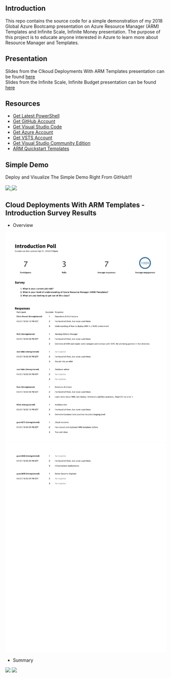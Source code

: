 ## Introduction
This repo contains the source code for a simple demonstration of my 2018 Global Azure Bootcamp presentation on Azure Resource Manager (ARM) Templates and Infinite Scale, Infinite Money presentation. The purpose of this project is to educate anyone interested in Azure to learn more about Resource Manager and Templates.

## Presentation
Slides from the Clkoud Deployments With ARM Templates presentation can be found [here](ARM-Presentation.pdf) <br>
Slides from the Infinite Scale, Infinite Budget presentation can be found [here](InfiniteScale-Presentation.pdf)

## Resources
* [Get Latest PowerShell](https://github.com/PowerShell/PowerShell)
* [Get GitHub Account](http://www.github.com)
* [Get Visual Studio Code](http://code.visualstudio.com)
* [Get Azure Account](https://azure.microsoft.com/en-us/free)
* [Get VSTS Account](https://www.visualstudio.com/team-services/pricing)
* [Get Visual Studio Community Edition](https://www.visualstudio.com/downloads)
* [ARM Quickstart Templates](https://github.com/Azure/azure-quickstart-templates)

## Simple Demo
Deploy and Visualize The Simple Demo Right From GitHub!!!
<br><br>
<a href="http://armviz.io/#/?load=https%3A%2F%2Fraw.githubusercontent.com%2Fimseandavis%2FPresentations%2Fmaster%2F2018%2FGlobalAzureBootcamp%2FSimpleDemo%2FSimpleDemo.Infrastructure%2FSimpleDemo.Infrastructure%2FWebSite.json" target="_blank">
    <img src="http://armviz.io/visualizebutton.png"/>
</a><a href="https://portal.azure.com/#create/Microsoft.Template/uri/https%3A%2F%2Fraw.githubusercontent.com%2Fimseandavis%2FPresentations%2Fmaster%2F2018%2FGlobalAzureBootcamp%2FSimpleDemo%2FSimpleDemo.Infrastructure%2FSimpleDemo.Infrastructure%2FWebSite.json" target="_blank">
    <img src="http://azuredeploy.net/deploybutton.png"/>
</a>

## Cloud Deployments With ARM Templates - Introduction Survey Results
* Overview
<img src="https://github.com/imseandavis/Presentations/blob/master/2018/GlobalAzureBootcamp/Intro%20Survey%20Results/Survey%20Results-1.jpg"/>
<img src="https://github.com/imseandavis/Presentations/blob/master/2018/GlobalAzureBootcamp/Intro%20Survey%20Results/Survey%20Results-2.jpg"/>

* Summary
<img src="https://github.com/imseandavis/Presentations/blob/master/2018/GlobalAzureBootcamp/Intro%20Survey%20Results/GlobalAzureBootcamp%20Survey%20Results-1.jpg"/>
<img src="https://github.com/imseandavis/Presentations/blob/master/2018/GlobalAzureBootcamp/Intro%20Survey%20Results/GlobalAzureBootcamp%20Survey%20Results-2.jpg"/>